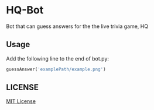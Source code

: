 # HQ-Bot
Bot that can guess answers for the the live trivia game, HQ

## Usage

Add the following line to the end of bot.py:
```python
guessAnswer('examplePath/example.png')
```
## LICENSE

[MIT License](LICENSE)

